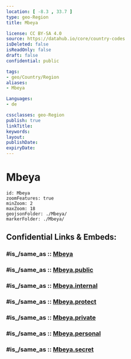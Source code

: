 ```yaml
---
location: [ -8.3 , 33.7 ] 
type: geo-Region
title: Mbeya

license: CC BY-SA 4.0
source: https://datahub.io/core/country-codes
isDeleted: false
isReadOnly: false
draft: false
confidential: public

tags:
- geo/Country/Region
aliases:
- Mbeya

Languages:
- de

cssclasses: geo-Region
publish: true
linkTitle: 
keywords: 
layout: 
publishDate: 
expiryDate: 
---
```


# Mbeya

```leaflet
id: Mbeya
zoomFeatures: true 
minZoom: 2 
maxZoom: 18
geojsonFolder: ./Mbeya/
markerFolder: ./Mbeya/
```


## Confidential Links & Embeds: 

### #is_/same_as :: [Mbeya](/_Standards/Earth/Continent/Africa/Africa~East/Tanzania/regions~Tanzania/Mbeya.md) 

### #is_/same_as :: [Mbeya.public](/_public/Earth/Continent/Africa/Africa~East/Tanzania/regions~Tanzania/Mbeya.public.md) 

### #is_/same_as :: [Mbeya.internal](/_internal/Earth/Continent/Africa/Africa~East/Tanzania/regions~Tanzania/Mbeya.internal.md) 

### #is_/same_as :: [Mbeya.protect](/_protect/Earth/Continent/Africa/Africa~East/Tanzania/regions~Tanzania/Mbeya.protect.md) 

### #is_/same_as :: [Mbeya.private](/_private/Earth/Continent/Africa/Africa~East/Tanzania/regions~Tanzania/Mbeya.private.md) 

### #is_/same_as :: [Mbeya.personal](/_personal/Earth/Continent/Africa/Africa~East/Tanzania/regions~Tanzania/Mbeya.personal.md) 

### #is_/same_as :: [Mbeya.secret](/_secret/Earth/Continent/Africa/Africa~East/Tanzania/regions~Tanzania/Mbeya.secret.md)

